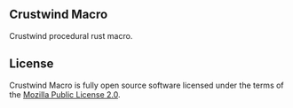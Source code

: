 ## Crustwind Macro

Crustwind procedural rust macro.

## License 

Crustwind Macro is fully open source software licensed under the terms of the [Mozilla Public License 2.0](LICENSE).